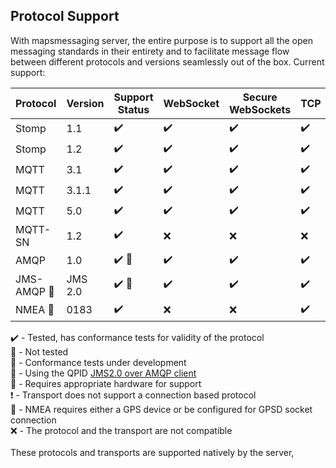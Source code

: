 ## Protocol Support
With mapsmessaging server, the entire purpose is to support all the open messaging standards in their entirety and to facilitate message flow between different protocols and versions seamlessly out of the box.
Current support:

| Protocol | Version | Support Status | WebSocket | Secure WebSockets | TCP | SSL | UDP | LoRa :red_circle: | Serial |
| -------- | ------- | -------------- | --------- | ----------------- | --- | --- | --- | ---- | ------ |
| Stomp    | 1.1     | :heavy_check_mark: | :heavy_check_mark: | :heavy_check_mark:  | :heavy_check_mark:| :heavy_check_mark: | :x: | :heavy_exclamation_mark: | :small_red_triangle: |
| Stomp    | 1.2     | :heavy_check_mark: | :heavy_check_mark: | :heavy_check_mark: | :heavy_check_mark: | :heavy_check_mark: | :x: | :heavy_exclamation_mark: | :small_red_triangle: |
| MQTT     | 3.1     | :heavy_check_mark: | :heavy_check_mark: | :heavy_check_mark: | :heavy_check_mark: | :heavy_check_mark: | :x: | :heavy_exclamation_mark: | :small_red_triangle: |
| MQTT     | 3.1.1   | :heavy_check_mark: | :heavy_check_mark: | :heavy_check_mark: | :heavy_check_mark: | :heavy_check_mark: | :x: | :heavy_exclamation_mark: | :small_red_triangle: |
| MQTT     | 5.0     | :heavy_check_mark: | :heavy_check_mark: | :heavy_check_mark: | :heavy_check_mark: | :heavy_check_mark: | :x: | :heavy_exclamation_mark: | :small_red_triangle: |
| MQTT-SN  | 1.2     | :heavy_check_mark: | :x: | :x: | :x: | :x: | :heavy_check_mark: | :heavy_check_mark: | :x: |
| AMQP     | 1.0     | :heavy_check_mark: :small_blue_diamond: | :heavy_check_mark: | :heavy_check_mark: | :heavy_check_mark: | :heavy_check_mark: | :x: | :heavy_exclamation_mark: | :small_red_triangle: |
| JMS-AMQP :small_orange_diamond: | JMS 2.0  | :heavy_check_mark: :small_blue_diamond: | :heavy_check_mark: | :heavy_check_mark: | :heavy_check_mark: | :heavy_check_mark: | :x: | :heavy_exclamation_mark: | :small_red_triangle: |
| NMEA :small_red_triangle_down:    | 0183    | :heavy_check_mark: | :x: | :x: | :heavy_check_mark: | :x: | :x: | :x: | :heavy_check_mark: |


:heavy_check_mark: - Tested, has conformance tests for validity of the protocol \
:small_red_triangle: - Not tested \
:small_blue_diamond: - Conformance tests under development \
:small_orange_diamond: - Using the QPID [JMS2.0 over AMQP client](https://qpid.apache.org/components/jms/index.html) \
:red_circle: - Requires appropriate hardware for support \
:heavy_exclamation_mark: - Transport does not support a connection based protocol \
:small_red_triangle_down: - NMEA requires either a GPS device or be configured for GPSD socket connection \
:x: - The protocol and the transport are not compatible \
\
These protocols and transports are supported natively by the server,
